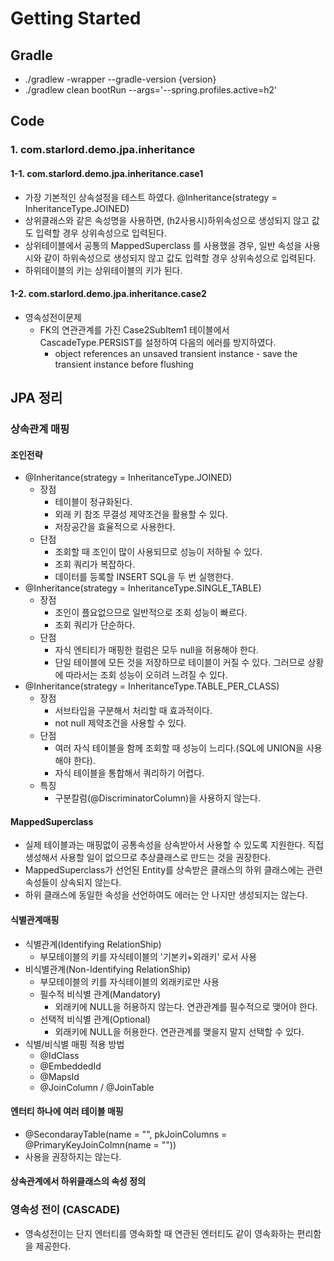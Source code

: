 # Getting Started

## Gradle
* ./gradlew -wrapper --gradle-version {version}
* ./gradlew clean bootRun --args='--spring.profiles.active=h2'

## Code
### 1. com.starlord.demo.jpa.inheritance
#### 1-1. com.starlord.demo.jpa.inheritance.case1
* 가장 기본적인 상속설정을 테스트 하였다. @Inheritance(strategy = InheritanceType.JOINED)
* 상위클래스와 같은 속성명을 사용하면, (h2사용시)하위속성으로 생성되지 않고 값도 입력할 경우 상위속성으로 입력된다.
* 상위테이블에서 공통의 MappedSuperclass 를 사용했을 경우, 일반 속성을 사용 시와 같이 하위속성으로 생성되지 않고 값도 입력할 경우 상위속성으로 입력된다.
* 하위테이블의 키는 상위테이블의 키가 된다.
 
#### 1-2. com.starlord.demo.jpa.inheritance.case2
* 영속성전이문제
  * FK의 연관관계를 가진 Case2SubItem1 테이블에서 CascadeType.PERSIST를 설정하여 다음의 에러를 방지하였다.
    * object references an unsaved transient instance - save the transient instance before flushing

## JPA 정리
### 상속관계 매핑
#### 조인전략
* @Inheritance(strategy = InheritanceType.JOINED)
  * 장점
    * 테이블이 정규화된다.
    * 외래 키 참조 무결성 제약조건을 활용할 수 있다.
    * 저장공간을 효율적으로 사용한다.
  * 단점
    * 조회할 때 조인이 많이 사용되므로 성능이 저하될 수 있다.
    * 조회 쿼리가 복잡하다.
    * 데이터를 등록할 INSERT SQL을 두 번 실행한다.
* @Inheritance(strategy = InheritanceType.SINGLE_TABLE)
  * 장점
    * 조인이 플요없으므로 일반적으로 조회 성능이 빠르다.
    * 조회 쿼리가 단순하다.
  * 단점
    * 자식 엔티티가 매핑한 컬럼은 모두 null을 허용해야 한다.
    * 단일 테이블에 모든 것을 저장하므로 테이블이 커질 수 있다. 그러므로 상황에 따라서는 조회 성능이 오히려 느려질 수 있다.
* @Inheritance(strategy = InheritanceType.TABLE_PER_CLASS)
  * 장점
    * 서브타입을 구분해서 처리할 때 효과적이다.
    * not null 제약조건을 사용할 수 있다.
  * 단점
    * 여러 자식 테이블을 함께 조회할 때 성능이 느리다.(SQL에 UNION을 사용해야 한다).
    * 자식 테이블을 통합해서 쿼리하기 어렵다.
  * 특징
    * 구분칼럼(@DiscriminatorColumn)을 사용하지 않는다. 

#### MappedSuperclass
* 실제 테이블과는 매핑없이 공통속성을 상속받아서 사용할 수 있도록 지원한다. 직접 생성해서 사용할 일이 없으므로 추상클래스로 만드는 것을 권장한다.
* MappedSuperclass가 선언된 Entity를 상속받은 클래스의 하위 클래스에는 관련 속성들이 상속되지 않는다.
* 하위 클래스에 동일한 속성을 선언하여도 에러는 안 나지만 생성되지는 않는다.

#### 식별관계매핑
* 식별관계(Identifying RelationShip)
  * 부모테이블의 키를 자식테이블의 '기본키+외래키' 로서 사용
* 비식별관계(Non-Identifying RelationShip)
  * 부모테이블의 키를 자식테이블의 외래키로만 사용
  * 필수적 비식별 관계(Mandatory)
    * 외래키에 NULL을 허용하지 않는다. 연관관계를 필수적으로 맺어야 한다.
  * 선택적 비식별 관계(Optional)
    * 외래키에 NULL을 허용한다. 연관관계를 맺을지 말지 선택할 수 있다.
* 식별/비식별 매핑 적용 방법
  * @IdClass
  * @EmbeddedId
  * @MapsId
  * @JoinColumn / @JoinTable
  

#### 엔터티 하나에 여러 테이블 매핑
* @SecondarayTable(name = "", pkJoinColumns = @PrimaryKeyJoinColmn(name = ""))
* 사용을 권장하지는 않는다.

#### 상속관계에서 하위클래스의 속성 정의

### 영속성 전이 (CASCADE)
* 영속성전이는 단지 엔터티를 영속화할 때 연관된 엔터티도 같이 영속화하는 편리함을 제공한다.